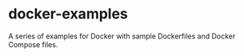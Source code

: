 # docker-examples
A series of examples for Docker with sample Dockerfiles and Docker Compose files.
